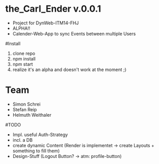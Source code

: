 # the_Carl_Ender v.0.0.1
- Project for DynWeb-ITM14-FHJ
- ALPHA!!
- Calender-Web-App to sync Events between multiple Users

#Install
1. clone repo
2. npm install
3. npm start
4. realize it's an alpha and doesn't work at the moment ;)

# Team
* Simon Schrei
* Stefan Reip
* Helmuth Weithaler

#TODO
- Impl. useful Auth-Strategy
- incl. a DB
- create dynamic Content (Render is implementet -> create Layouts + something to fill them)
- Design-Stuff (Logout Button? -> atm: profile-button)
